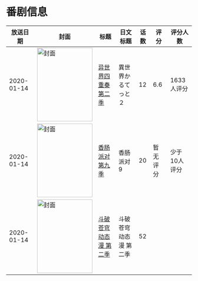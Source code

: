 # 番剧信息

|放送日期|封面|标题|日文标题|话数|评分|评分人数|
|---|---|---|---|---|---|---|
|2020-01-14|<img src="//lain.bgm.tv/pic/cover/c/d5/0b/285422_l38Rf.jpg" alt="封面" style="width:150px;height:200px;object-fit:cover;">|[异世界四重奏 第二季](https://bangumi.tv/subject/285422)|異世界かるてっと２|12|6.6|1633人评分|
|2020-01-14|<img src="//lain.bgm.tv/pic/cover/c/f8/bf/305550_GDb9T.jpg" alt="封面" style="width:150px;height:200px;object-fit:cover;">|[香肠派对 第九季](https://bangumi.tv/subject/305550)|香肠派对9|20|暂无评分|少于10人评分|
|2020-01-14|<img src="//lain.bgm.tv/pic/cover/c/d0/00/516646_WSsih.jpg" alt="封面" style="width:150px;height:200px;object-fit:cover;">|[斗破苍穹 动态漫 第二季](https://bangumi.tv/subject/516646)|斗破苍穹 动态漫 第二季|52|||
